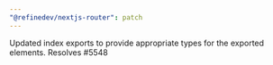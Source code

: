 ```yaml
---
"@refinedev/nextjs-router": patch
---
```


Updated index exports to provide appropriate types for the exported elements. Resolves #5548

